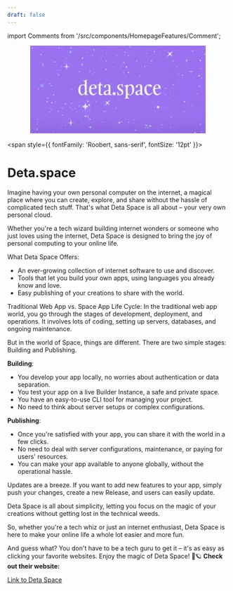 ```yaml
---
draft: false
---
```

import Comments from '/src/components/HomepageFeatures/Comment';

<p align="center">
  <img src="/img/ff.jpg" alt="Alt Text" width="400"/>
</p>



<span style={{ fontFamily: 'Roobert, sans-serif', fontSize: '12pt' }}>


# Deta.space



Imagine having your own personal computer on the internet, a magical place where you can create, explore, and share without the hassle of complicated tech stuff. That's what Deta Space is all about – your very own personal cloud.

Whether you're a tech wizard building internet wonders or someone who just loves using the internet, Deta Space is designed to bring the joy of personal computing to your online life.

What Deta Space Offers:

* An ever-growing collection of internet software to use and discover.
* Tools that let you build your own apps, using languages you already know and love.
* Easy publishing of your creations to share with the world.

Traditional Web App vs. Space App Life Cycle: In the traditional web app world, you go through the stages of development, deployment, and operations. It involves lots of coding, setting up servers, databases, and ongoing maintenance.

But in the world of Space, things are different. There are two simple stages: Building and Publishing.

**Building**:

* You develop your app locally, no worries about authentication or data separation.
* You test your app on a live Builder Instance, a safe and private space.
* You have an easy-to-use CLI tool for managing your project.
* No need to think about server setups or complex configurations.

**Publishing**:

* Once you're satisfied with your app, you can share it with the world in a few clicks.
* No need to deal with server configurations, maintenance, or paying for users' resources.
* You can make your app available to anyone globally, without the operational hassle.

Updates are a breeze. If you want to add new features to your app, simply push your changes, create a new Release, and users can easily update.

Deta Space is all about simplicity, letting you focus on the magic of your creations without getting lost in the technical weeds.

So, whether you're a tech whiz or just an internet enthusiast, Deta Space is here to make your online life a whole lot easier and more fun.

And guess what? You don't have to be a tech guru to get it – it's as easy as clicking your favorite websites. Enjoy the magic of Deta Space! 🚀🪐
**Check out their website:**

[Link to Deta Space](https://deta.space/)
</span>

<Comments />